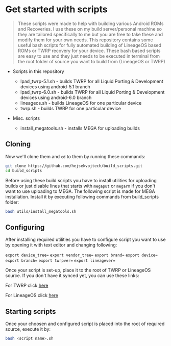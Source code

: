 # Get started with scripts

> These scripts were made to help with building various Android ROMs and Recoveries. I use these on my build server/personal machine so
> they are tailored specifically to me but you are free to take these and modify them for your own needs.
> This repository contains some useful bash scripts for fully automated building of LineageOS based ROMs or TWRP recovery
> for your device. These bash based scripts are easy to use and they just needs to be executed in terminal from the root folder
> of source you want to build from (LineageOS or TWRP)

* Scripts in this repository
  * lpad_twrp-5.1.sh - builds TWRP for all Liquid Porting & Development devices using android-5.1 branch
  * lpad_twrp-6.0.sh - builds TWRP for all Liquid Porting & Development devices using android-6.0 branch
  * lineageos.sh - builds LineageOS for one particular device
  * twrp.sh - builds TWRP for one particular device
  
* Misc. scripts
  * install_megatools.sh - installs MEGA for uploading builds

## Cloning

Now we'll clone them and `cd` to them by running these commands:

```sh
git clone https://github.com/hejsekvojtech/build_scripts.git
cd build_scripts
```

Before using these build scripts you have to install utilities for uploading builds or just disable lines that starts with `megaput` or `megarm` if you don't want to use uploading to MEGA. The following script is made for MEGA installation.
Install it by executing following commands from build_scripts folder:

```sh
bash utils/install_megatools.sh
```

## Configuring

After installing required utilities you have to configure script you want to use by opening it with text editor and changing following:

`export device_tree=`
`export vendor_tree=`
`export brand=`
`export device=`
`export branch=`
`export twrpver=`
`export lineagever=`

Once your script is set-up, place it to the root of TWRP or LineageOS source. If you don't have it synced yet, you can use these links:

For TWRP click [here](https://github.com/hejsekvojtech/android_bootable_recovery)

For LineageOS click [here](https://github.com/LineageOS/android)

## Starting scripts

Once your choosen and configured script is placed into the root of required source, execute it by:

```sh
bash <script name>.sh
```
